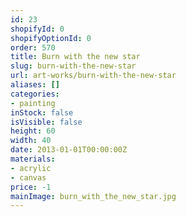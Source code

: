 ```yaml
---
id: 23
shopifyId: 0
shopifyOptionId: 0
order: 570
title: Burn with the new star
slug: burn-with-the-new-star
url: art-works/burn-with-the-new-star
aliases: []
categories:
- painting
inStock: false
isVisible: false
height: 60
width: 40
date: 2013-01-01T00:00:00Z
materials:
- acrylic
- canvas
price: -1
mainImage: burn_with_the_new_star.jpg
---
```

